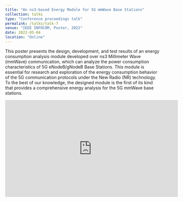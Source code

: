 ```yaml
---
title: "An ns3-based Energy Module for 5G mmWave Base Stations"
collection: talks
type: "Conference proceedings talk"
permalink: /talks/talk-7
venue: "IEEE INFOCOM, Poster, 2022"
date: 2022-05-04
location: "Online"
---
```

 This poster presents the design, development, and test results of an energy consumption analysis module developed over ns3 Millimeter Wave (mmWave) communication, which can analyze the power consumption characteristics of 5G eNodeB/gNodeB Base Stations. This module is essential for research and exploration of the energy consumption behavior of the 5G communication protocols under the New Radio (NR) technology. To the best of our knowledge, the designed module is the first of its kind that provides a comprehensive energy analysis for the 5G mmWave base stations.
<iframe width="560" height="315" src="https://www.youtube.com/embed/4m44MYRYiio" title="YouTube video player" frameborder="0" allow="accelerometer; autoplay; clipboard-write; encrypted-media; gyroscope; picture-in-picture" allowfullscreen></iframe>
